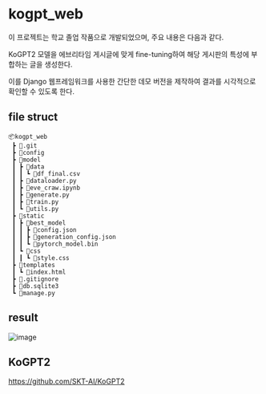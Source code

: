 # kogpt_web

이 프로젝트는 학교 졸업 작품으로 개발되었으며, 주요 내용은 다음과 같다.

KoGPT2 모델을 에브리타임 게시글에 맞게 fine-tuning하여 해당 게시판의 특성에 부합하는 글을 생성한다.

이를 Django 웹프레임워크를 사용한 간단한 데모 버전을 제작하여 결과를 시각적으로 확인할 수 있도록 한다.

## file struct
```
📦kogpt_web
 ┣ 📂.git
 ┣ 📂config
 ┣ 📂model
 ┃ ┣ 📂data
 ┃ ┃ ┗ 📜df_final.csv
 ┃ ┣ 📜dataloader.py
 ┃ ┣ 📜eve_craw.ipynb
 ┃ ┣ 📜generate.py
 ┃ ┣ 📜train.py
 ┃ ┗ 📜utils.py
 ┣ 📂static
 ┃ ┣ 📂best_model
 ┃ ┃ ┣ 📜config.json
 ┃ ┃ ┣ 📜generation_config.json
 ┃ ┃ ┗ 📜pytorch_model.bin
 ┃ ┗ 📂css
 ┃ ┃ ┗ 📜style.css
 ┣ 📂templates
 ┃ ┗ 📜index.html
 ┣ 📜.gitignore
 ┣ 📜db.sqlite3
 ┗ 📜manage.py
```

## result
![image](https://github.com/Sameta-cani/kogpt_web/assets/83288284/31d8ffbb-224b-4f6e-aa6c-8b8044295a8c)

## KoGPT2
https://github.com/SKT-AI/KoGPT2
